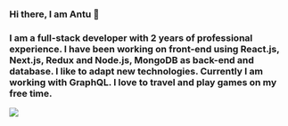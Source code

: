 ### Hi there, I am Antu 👋
### I am a full-stack developer with 2 years of professional experience. I have been working on front-end using React.js, Next.js, Redux and Node.js, MongoDB as back-end and database. I like to adapt new technologies. Currently I am working with GraphQL. I love to travel and play games on my free time.
<!--
**tanjirantu/tanjirantu** is a ✨ _special_ ✨ repository because its `README.md` (this file) appears on your GitHub profile.
<br>

### Language & tools used

<!-- Language -->
![](https://img.shields.io/badge/JS-JavaScript-yellow)
